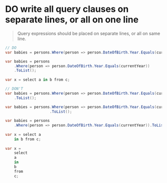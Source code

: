 # **DO** write all query clauses on separate lines, or all on one line

> Query expressions should be placed on separate lines, or all on same line.

``` csharp
// DO
var babies = persons.Where(person => person.DateOfBirth.Year.Equals(currentYear)).ToList();

var babies = persons
    .Where(person => person.DateOfBirth.Year.Equals(currentYear))
    .ToList();
    
var x = select a in b from c;
```

``` csharp
// DON'T
var babies = persons.Where(person => person.DateOfBirth.Year.Equals(currentYear))
    .ToList();

var babies = persons.Where(person => person.DateOfBirth.Year.Equals(currentYear))
                    .ToList();
    
var babies = persons
    .Where(person => person.DateOfBirth.Year.Equals(currentYear)).ToList();
    
var x = select a
    in b from c;
    
var x =
    select
    a
    in
    b
    from
    c;
```
